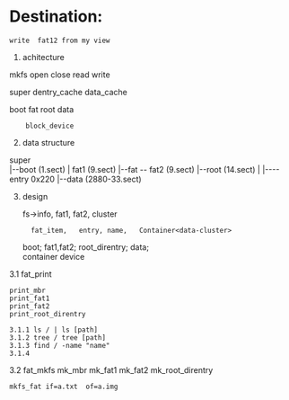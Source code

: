 Destination:
===========
    write  fat12 from my view 


1. achitecture

mkfs      open   close   read       write 

super       dentry_cache           data_cache

boot    fat    root   data 


        block_device

2. data structure 

super     
 |--boot (1.sect)
 |          fat1    (9.sect)
 |--fat  -- fat2    (9.sect)
 |--root    (14.sect)
 |   |----  entry    0x220
 |--data (2880-33.sect)



3. design
    
   fs->info, fat1, fat2, cluster
                     
         fat_item,   entry, name,   Container<data-cluster>
   boot; fat1,fat2;  root_direntry; data;  
   container<block>
   device


3.1 fat_print

    print_mbr
    print_fat1
    print_fat2
    print_root_direntry

    3.1.1 ls / | ls [path]
    3.1.2 tree / tree [path]
    3.1.3 find / -name "name"
    3.1.4 

3.2 fat_mkfs
    mk_mbr
    mk_fat1
    mk_fat2
    mk_root_direntry

    mkfs_fat if=a.txt  of=a.img





